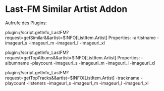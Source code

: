 # Last-FM Similar Artist Addon
Aufrufe des Plugins:


<content>plugin://script.getInfo_LastFM?request=getSimilar&amp;&amp;artist=$INFO[ListItem.Artist]</content>
Properties:
    -artistname
    -imageurl_s
    -imageurl_m
    -imageurl_l
    -imageurl_xl

<content>plugin://script.getInfo_LastFM?request=getTopAlbums&amp;&amp;artist=$INFO[ListItem.Artist]</content>
Properties:
    -albumname
    -playcount
    -imageurl_s
    -imageurl_m
    -imageurl_l
    -imageurl_xl

<content>plugin://script.getInfo_LastFM?request=getTopTracks&amp;&amp;artist=$INFO[ListItem.Artist]</content>
    -trackname
    -playcount
    -listeners
    -imageurl_s
    -imageurl_m
    -imageurl_l
    -imageurl_xl





